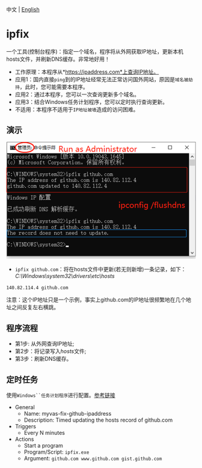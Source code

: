 中文 | [English](./README.en.md)

# ipfix
一个工具(控制台程序)：指定一个域名，程序将从外网获取IP地址，更新本机hosts文件，并刷新DNS缓存。非常地好用！

- 工作原理：本程序从*https://ipaddress.com*上查询IP地址。
- 应用1：国内直接`ping`到的IP地址经常无法正常访问国外网站，原因是`域名被劫持`，此时，您可能需要本程序。
- 应用2：通过本程序，您可以一次查询更新多个域名。
- 应用3：结合Windows任务计划程序，您可以定时执行查询更新。
- 不适用：本程序不适用于`IP地址被墙`造成的访问困难。


## 演示
![Alt](docs/screenshots/screenshot.png "ipfix github.com")

- `ipfix github.com`：将在hosts文件中更新(若无则新增)一条记录，如下：  
*C:\Windows\system32\drivers\etc\hosts*
```
140.82.114.4 github.com
```
注意：这个IP地址只是一个示例，事实上github.com的IP地址很频繁地在几个地址之间反复左右横跳。



## 程序流程
- 第1步: 从外网查询IP地址;
- 第2步：将记录写入*hosts*文件;
- 第3步：刷新DNS缓存。


## 定时任务
使用`Windows``任务计划程序`进行配置。[参考链接](https://community.spiceworks.com/how_to/17736-run-powershell-scripts-from-task-scheduler)
- General
    - Name: myvas-fix-github-ipaddress
    - Description: Timed updating the hosts record of github.com
- Triggers
    - Every N minutes
- Actions
    - Start a program
    - Program/Script: `ipfix.exe`
    - Argument: `github.com www.github.com gist.github.com`
